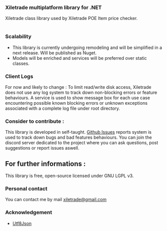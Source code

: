 ### Xiletrade multiplatform library for .NET
Xiletrade class library used by Xiletrade POE Item price checker.<br><br>

### Scalability
* This library is currently undergoing remodeling and will be simplified in a next release. Will be published as Nuget.
* Models will be enriched and services will be preferred over static classes.

### Client Logs
For now and likely to change : To limit read/write disk access, Xiletrade does not use any log system to track down non-blocking errors or feature behaviours.
A service is used to show message box for each use case encountering possible known blocking errors or unknown exceptions associated with a complete log file under root directory.

### Consider to contribute :
This library is developed in self-taught. [Github Issues](https://github.com/maxensas/xiletrade/issues) reports system is used to track down bugs and bad features behaviours.
You can join the discord server dedicated to the project where you can ask questions, post suggestions or report issues aswell.

## For further informations :
This library is free, open-source licensed under GNU LGPL v3.  

### Personal contact
You can contact me by mail [xiletrade@gmail.com](mailto:xiletrade@gmail.com)  

### Acknowledgement
* [Utf8Json](https://github.com/neuecc/Utf8Json)